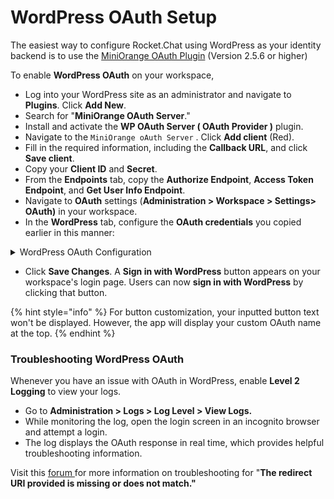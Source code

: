 # WordPress OAuth Setup

The easiest way to configure Rocket.Chat using WordPress as your identity backend is to use the [MiniOrange OAuth Plugin](https://wordpress.org/plugins/miniorange-oauth-20-server/) (Version 2.5.6 or higher)

To enable **WordPress OAuth** on your workspace,

* Log into your WordPress site as an administrator and navigate to **Plugins**. Click **Add New**.
* Search for "**MiniOrange OAuth Server**."
* Install and activate the **WP OAuth Server ( OAuth Provider )** plugin.
* Navigate to the `MiniOrange oAuth Server` . Click **Add client** (Red).
* Fill in the required information, including the **Callback URL**, and click **Save client**.
* Copy your **Client ID** and **Secret**.
* From the **Endpoints** tab, copy the **Authorize Endpoint**, **Access Token Endpoint**, and **Get User Info Endpoint**.
* Navigate to **OAuth** settings (**Administration > Workspace > Settings> OAuth)** in your workspace.
* In the **WordPress** tab, configure the **OAuth credentials** you copied earlier in this manner:

<details>

<summary>WordPress OAuth Configuration</summary>

* WordPress Login => true
* **URL** = `https://your.domain.com` (omit any trailing “/”).
* **Id** = Client ID
* **Secret** = Client Secret
* **Identity Path** = Get User Info Endpoint
* **Identity Token Sent Via** = Payload
* **Token Path** = Access Token Endpoint
* **Authorize Path** = Authorize Endpoint
* **Scope** = Profile

</details>

* Click **Save Changes**. A **Sign in with WordPress** button appears on your workspace's login page. Users can now **sign in with WordPress** by clicking that button.

{% hint style="info" %}
For button customization, your inputted button text won't be displayed. However, the app will display your custom OAuth name at the top.
{% endhint %}

### Troubleshooting WordPress OAuth

Whenever you have an issue with OAuth in WordPress, enable **Level 2 Logging** to view your logs.

* Go to **Administration > Logs > Log Level > View Logs.**
* While monitoring the log, open the login screen in an incognito browser and attempt a login.
* The log displays the OAuth response in real time, which provides helpful troubleshooting information.

Visit this [forum ](https://wordpress.org/support/topic/rocketchat-wordpress-the-redirect-uri-provided-is-missing-or-does-not-match/)for more information on troubleshooting for "**The redirect URI provided is missing or does not match."**
